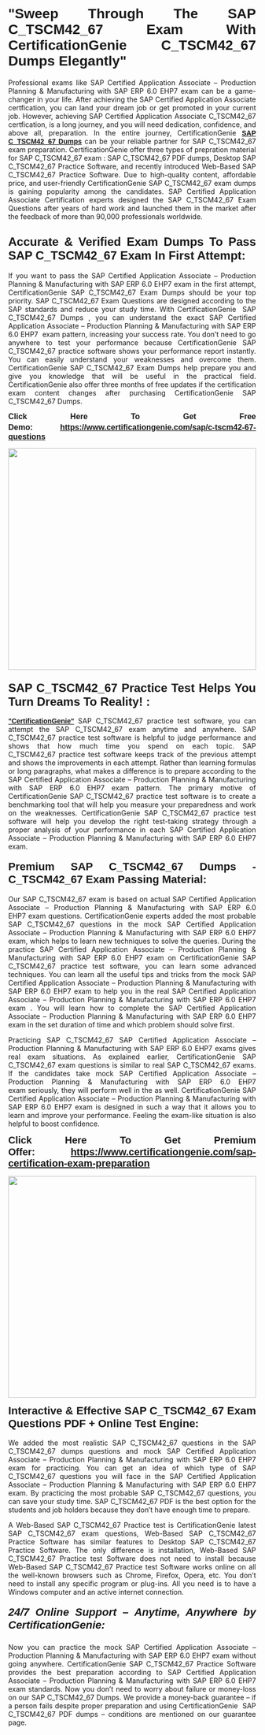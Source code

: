 
<h1 style="text-align: justify;"><span style="font-family:Tahoma,Geneva,sans-serif;"><strong>"Sweep Through The SAP C_TSCM42_67 Exam With CertificationGenie C_TSCM42_67 Dumps Elegantly"</strong></span></h1>

<p style="text-align: justify;">Professional exams like SAP Certified Application Associate – Production Planning & Manufacturing with SAP ERP 6.0 EHP7 exam can be a game-changer in your life. After achieving the SAP Certified Application Associate certfication, you can land your dream job or get promoted in your current job. However, achieving SAP Certified Application Associate C_TSCM42_67 certfication, is a long journey, and you will need dedication, confidence, and above all, preparation. In the entire journey, CertificationGenie <span style="font-family:Tahoma,Geneva,sans-serif;"><strong><a href="https://www.certificationgenie.com/sap/c-tscm42-67-questions">SAP C_TSCM42_67 Dumps</a></strong></span> can be your reliable partner for SAP C_TSCM42_67 exam preparation. CertificationGenie offer three types of prepration material for SAP C_TSCM42_67 exam : SAP C_TSCM42_67 PDF dumps, Desktop SAP C_TSCM42_67 Practice Software, and recently introduced Web-Based SAP C_TSCM42_67 Practice Software. Due to high-quality content, affordable price, and user-friendly CertificationGenie SAP C_TSCM42_67 exam dumps is gaining popularity among the candidates. SAP Certified Application Associate Certification experts designed the SAP C_TSCM42_67 Exam Questions after years of hard work and launched them in the market after the feedback of more than 90,000 professionals worldwide. </p>

<h2 style="text-align: justify;"><span style="font-family:Tahoma,Geneva,sans-serif;"><strong><span style="font-size:24px;">Accurate & Verified Exam Dumps To Pass SAP C_TSCM42_67 Exam In First Attempt:</span></strong></span></h2>

<p style="text-align: justify;">If you want to pass the SAP Certified Application Associate – Production Planning & Manufacturing with SAP ERP 6.0 EHP7 exam in the first attempt, CertificationGenie SAP C_TSCM42_67 Exam Dumps should be your top priority. SAP C_TSCM42_67 Exam Questions are designed according to the SAP standards and reduce your study time. With CertificationGenie  SAP C_TSCM42_67 Dumps , you can understand the exact SAP Certified Application Associate – Production Planning & Manufacturing with SAP ERP 6.0 EHP7  exam pattern, increasing your success rate. You don’t need to go anywhere to test your performance because CertificationGenie SAP C_TSCM42_67 practice software shows your performance report instantly. You can easily understand your weaknesses and overcome them. CertificationGenie SAP C_TSCM42_67 Exam Dumps help prepare you and give you knowledge that will be useful in the practical field. CertificationGenie also offer three months of free updates if the certification exam content changes after purchasing CertificationGenie SAP C_TSCM42_67 Dumps.</p>

<p style="text-align: justify;"><span style="font-size:16px;"><span style="font-family:Tahoma,Geneva,sans-serif;"><strong>Click Here To Get Free Demo:</strong></span></span><span style="font-size:20px;"><span style="font-family:Tahoma,Geneva,sans-serif;"><strong> </strong></span></span><span style="font-size:16px;"><span style="font-family:Tahoma,Geneva,sans-serif;"><strong><a href="https://www.certificationgenie.com/sap/c-tscm42-67-questions">https://www.certificationgenie.com/sap/c-tscm42-67-questions</a></strong></span></span></p>

<p style="text-align: justify;"><a href="https://www.certificationgenie.com/sap/c-tscm42-67-questions"><img alt="" src="https://lh3.googleusercontent.com/pw/ACtC-3doDiK9SBBk_UUqL334qseWDG_7JxQKLxHAGtTDipddtog-z9sewKtP3Tk9FwJ0gNHeZL-V2e-wWmrx9eptY3qsjJVeeDHyQ49zt8PKVbyyxKZUZKZ5pdO7XyZJXuUkyF5LfCWL-4CYe1RXSTYxofc8=w1169-h657-no?authuser=0" style="width: 100%; height: 450px;" /></a></p>

<h3 style="text-align: justify;"><span style="font-family:Tahoma,Geneva,sans-serif;"><strong><span style="font-size:24px;">SAP C_TSCM42_67 Practice Test Helps You Turn Dreams To Reality! :</span></strong></span></h3>

<p style="text-align: justify;"><a href="https://www.certificationgenie.com/"><span style="font-family:Tahoma,Geneva,sans-serif;"><strong>"CertificationGenie"</strong></span></a> SAP C_TSCM42_67 practice test software, you can attempt the SAP C_TSCM42_67 exam anytime and anywhere. SAP C_TSCM42_67 practice test software is helpful to judge performance and shows that how much time you spend on each topic. SAP C_TSCM42_67 practice test software keeps track of the previous attempt and shows the improvements in each attempt. Rather than learning formulas or long paragraphs, what makes a difference is to prepare according to the SAP Certified Application Associate – Production Planning & Manufacturing with SAP ERP 6.0 EHP7 exam pattern. The primary motive of CertificationGenie SAP C_TSCM42_67 practice test software is to create a benchmarking tool that will help you measure your preparedness and work on the weaknesses. CertificationGenie SAP C_TSCM42_67 practice test software will help you develop the right test-taking strategy through a proper analysis of your performance in each SAP Certified Application Associate – Production Planning & Manufacturing with SAP ERP 6.0 EHP7 exam. </p>

<h4 style="text-align: justify;"><span style="font-size:22px;"><span style="font-family:Tahoma,Geneva,sans-serif;"><strong>Premium SAP C_TSCM42_67 Dumps - C_TSCM42_67 Exam Passing Material:</strong></span></span></h4>

<p style="text-align: justify;">Our SAP C_TSCM42_67 exam is based on actual SAP Certified Application Associate – Production Planning & Manufacturing with SAP ERP 6.0 EHP7 exam questions. CertificationGenie experts added the most probable SAP C_TSCM42_67 questions in the mock SAP Certified Application Associate – Production Planning & Manufacturing with SAP ERP 6.0 EHP7 exam, which helps to learn new techniques to solve the queries. During the practice SAP Certified Application Associate – Production Planning & Manufacturing with SAP ERP 6.0 EHP7 exam on CertificationGenie SAP C_TSCM42_67 practice test software, you can learn some advanced techniques. You can learn all the useful tips and tricks from the mock SAP Certified Application Associate – Production Planning & Manufacturing with SAP ERP 6.0 EHP7 exam to help you in the real SAP Certified Application Associate – Production Planning & Manufacturing with SAP ERP 6.0 EHP7 exam . You will learn how to complete the SAP Certified Application Associate – Production Planning & Manufacturing with SAP ERP 6.0 EHP7 exam in the set duration of time and which problem should solve first. </p>

<p style="text-align: justify;">Practicing SAP C_TSCM42_67 SAP Certified Application Associate – Production Planning & Manufacturing with SAP ERP 6.0 EHP7 exams gives real exam situations. As explained earlier, CertificationGenie SAP C_TSCM42_67 exam questions is similar to real SAP C_TSCM42_67 exams. If the candidates take mock SAP Certified Application Associate – Production Planning & Manufacturing with SAP ERP 6.0 EHP7 exam seriously, they will perform well in the as well. CertificationGenie SAP Certified Application Associate – Production Planning & Manufacturing with SAP ERP 6.0 EHP7 exam is designed in such a way that it allows you to learn and improve your performance. Feeling the exam-like situation is also helpful to boost confidence.</p>

<p style="text-align: justify;"><strong><span style="font-size:20px;"><span style="font-family:Tahoma,Geneva,sans-serif;">Click Here To Get Premium Offer:</span> <span style="font-family:Tahoma,Geneva,sans-serif;"><a href="https://www.certificationgenie.com/sap-certification-exam-preparation">https://www.certificationgenie.com/sap-certification-exam-preparation</a></span></span></strong></p>

<p style="text-align: justify;"><a href="https://www.certificationgenie.com/sap/c-tscm42-67-questions"><img alt="" src="https://lh3.googleusercontent.com/pw/ACtC-3cZqdDxTJx_5ZCEhhAHXbNBvJ04vc7KUmxf8GDtJTvJ7xJyqw25cBMtqs6Fpw9jpxQeVcnFkF0MeaEp-CbFBkMiza-pKS581jOmJ0YmLw8yI0m2Dd1IRQWe8k1g53utssITZPMGVwen879nqYE17F56=w1168-h657-no?authuser=0" style="width: 100%; height: 450px;" /></a></p>

<p style="text-align: justify;"><span style="font-size:22px;"><span style="font-family:Tahoma,Geneva,sans-serif;"><strong>Interactive & Effective SAP C_TSCM42_67 Exam Questions PDF + Online Test Engine:</strong></span></span><br />
<br />
We added the most realistic SAP C_TSCM42_67 questions in the SAP C_TSCM42_67 dumps questions and mock SAP Certified Application Associate – Production Planning & Manufacturing with SAP ERP 6.0 EHP7 exam for practicing. You can get an idea of which type of SAP C_TSCM42_67 questions you will face in the SAP Certified Application Associate – Production Planning & Manufacturing with SAP ERP 6.0 EHP7 exam. By practicing the most probable SAP C_TSCM42_67 questions, you can save your study time. SAP C_TSCM42_67 PDF is the best option for the students and job holders because they don’t have enough time to prepare. </p>

<p style="text-align: justify;">A Web-Based SAP C_TSCM42_67 Practice test is CertificationGenie latest SAP C_TSCM42_67 exam questions, Web-Based SAP C_TSCM42_67 Practice Software has similar features to Desktop SAP C_TSCM42_67 Practice Software. The only difference is installation, Web-Based SAP C_TSCM42_67 Practice test Software does not need to install because Web-Based SAP C_TSCM42_67 Practice test Software works online on all the well-known browsers such as Chrome, Firefox, Opera, etc. You don’t need to install any specific program or plug-ins. All you need is to have a Windows computer and an active internet connection. </p>

<h5 style="text-align: justify;"><span style="font-family:Tahoma,Geneva,sans-serif;"><span style="font-size:22px;"><strong>24/7 Online Support – Anytime, Anywhere by CertificationGenie:</strong></span></span></h5>

<p style="text-align: justify;">Now you can practice the mock SAP Certified Application Associate – Production Planning & Manufacturing with SAP ERP 6.0 EHP7 exam without going anywhere. CertificationGenie SAP C_TSCM42_67 Practice Software provides the best preparation according to SAP Certified Application Associate – Production Planning & Manufacturing with SAP ERP 6.0 EHP7 exam standards. Now you don’t need to worry about failure or money-loss on our SAP C_TSCM42_67 Dumps. We provide a money-back guarantee – if a person fails despite proper preparation and using CertificationGenie  SAP C_TSCM42_67 PDF dumps – conditions are mentioned on our guarantee page.</p>
